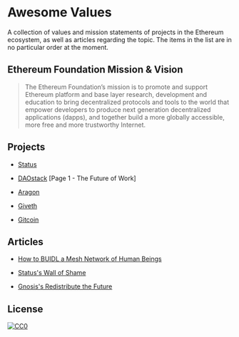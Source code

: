 # Awesome Values
A collection of values and mission statements of projects in the Ethereum ecosystem, as well as articles regarding the topic. The items in the list are in no particular order at the moment.

## Ethereum Foundation Mission & Vision
> The Ethereum Foundation’s mission is to promote and support Ethereum platform and base layer research, development and education to bring decentralized protocols and tools to the world that empower developers to produce next generation decentralized applications (dapps), and together build a more globally accessible, more free and more trustworthy Internet.

## Projects
- [Status](https://wiki.status.im/Mission_and_Core_Values)

- [DAOstack](https://daostack.io/summary/DAOstack-Executive-Summary-en.pdf) [Page 1 - The Future of Work]

- [Aragon](https://aragon.org/about/)

- [Giveth](https://wiki.giveth.io/dac/mission/)

- [Gitcoin](https://gitcoin.co/mission)

## Articles
- [How to BUIDL a Mesh Network of Human Beings](https://medium.com/gitcoin/how-to-buidl-a-mesh-network-of-human-beings-a5293ecca60a)

- [Status's Wall of Shame](https://our.status.im/our-wall-of-shame)

- [Gnosis's Redistribute the Future](https://blog.gnosis.pm/redistribute-the-future-30d7002528c0)

## License

[![CC0](http://mirrors.creativecommons.org/presskit/buttons/88x31/svg/cc-zero.svg)](https://creativecommons.org/publicdomain/zero/1.0/)
